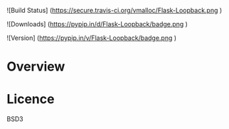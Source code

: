 ![Build Status] (https://secure.travis-ci.org/vmalloc/Flask-Loopback.png )

![Downloads] (https://pypip.in/d/Flask-Loopback/badge.png )

![Version] (https://pypip.in/v/Flask-Loopback/badge.png )

Overview
========


Licence
=======

BSD3

